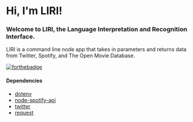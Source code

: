 # Hi, I'm LIRI!
### Welcome to LIRI, the Language Interpretation and Recognition Interface.

LIRI is a command line node app that takes in parameters and returns data from Twitter, Spotify, and The Open Movie Database.

[![forthebadge](https://forthebadge.com/images/badges/made-with-javascript.svg)](https://forthebadge.com)

#### Dependencies
* [dotenv](https://www.npmjs.com/package/dotenv)
* [node-spotify-api](https://www.npmjs.com/package/node-spotify-api)
* [twitter](https://www.npmjs.com/package/twitter)
* [request](https://www.npmjs.com/package/request)



